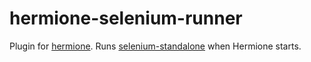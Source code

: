 # hermione-selenium-runner

Plugin for [hermione](https://www.npmjs.com/package/hermione). Runs [selenium-standalone](https://www.npmjs.com/package/selenium-standalone) when Hermione starts.
